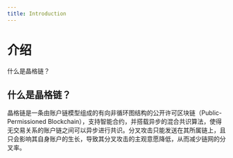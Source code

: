 ```yaml
---
title: Introduction
---
```


# 介绍
什么是晶格链？

## 什么是晶格链？
晶格链是一条由账户链模型组成的有向非循环图结构的公开许可区块链（Public-Permissioned Blockchain），支持智能合约，并搭载异步的混合共识算法，使得无交易关系的账户链之间可以异步进行共识。分叉攻击只能发送在其所属链上，且只会影响其自身账户的生长，导致其分叉攻击的主观意愿降低，从而减少链网的分叉率。